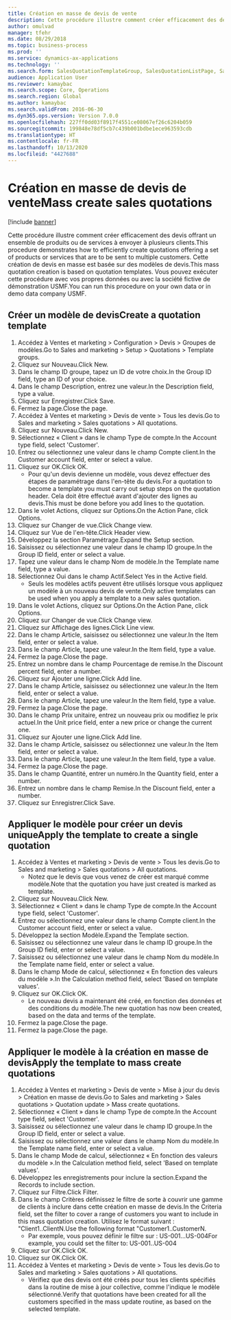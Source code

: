 ```yaml
---
title: Création en masse de devis de vente
description: Cette procédure illustre comment créer efficacement des devis offrant un ensemble de produits ou de services à envoyer à plusieurs clients.
author: omulvad
manager: tfehr
ms.date: 08/29/2018
ms.topic: business-process
ms.prod: ''
ms.service: dynamics-ax-applications
ms.technology: ''
ms.search.form: SalesQuotationTemplateGroup, SalesQuotationListPage, SalesCreateQuotation, SalesQuotationTable, SysQueryForm, SalesQuickQuote
audience: Application User
ms.reviewer: kamaybac
ms.search.scope: Core, Operations
ms.search.region: Global
ms.author: kamaybac
ms.search.validFrom: 2016-06-30
ms.dyn365.ops.version: Version 7.0.0
ms.openlocfilehash: 227ff0dd03f8917f4551ce08067ef26c6204b059
ms.sourcegitcommit: 199848e78df5cb7c439b001bdbe1ece963593cdb
ms.translationtype: HT
ms.contentlocale: fr-FR
ms.lasthandoff: 10/13/2020
ms.locfileid: "4427688"
---
```

# <a name="mass-create-sales-quotations"></a><span data-ttu-id="07da3-103">Création en masse de devis de vente</span><span class="sxs-lookup"><span data-stu-id="07da3-103">Mass create sales quotations</span></span>

[!include [banner](../../includes/banner.md)]

<span data-ttu-id="07da3-104">Cette procédure illustre comment créer efficacement des devis offrant un ensemble de produits ou de services à envoyer à plusieurs clients.</span><span class="sxs-lookup"><span data-stu-id="07da3-104">This procedure demonstrates how to efficiently create quotations offering a set of products or services that are to be sent to multiple customers.</span></span> <span data-ttu-id="07da3-105">Cette création de devis en masse est basée sur des modèles de devis.</span><span class="sxs-lookup"><span data-stu-id="07da3-105">This mass quotation creation is based on quotation templates.</span></span> <span data-ttu-id="07da3-106">Vous pouvez exécuter cette procédure avec vos propres données ou avec la société fictive de démonstration USMF.</span><span class="sxs-lookup"><span data-stu-id="07da3-106">You can run this procedure on your own data or in demo data company USMF.</span></span>


## <a name="create-a-quotation-template"></a><span data-ttu-id="07da3-107">Créer un modèle de devis</span><span class="sxs-lookup"><span data-stu-id="07da3-107">Create a quotation template</span></span>
1. <span data-ttu-id="07da3-108">Accédez à Ventes et marketing > Configuration > Devis > Groupes de modèles.</span><span class="sxs-lookup"><span data-stu-id="07da3-108">Go to Sales and marketing > Setup > Quotations > Template groups.</span></span>
2. <span data-ttu-id="07da3-109">Cliquez sur Nouveau.</span><span class="sxs-lookup"><span data-stu-id="07da3-109">Click New.</span></span>
3. <span data-ttu-id="07da3-110">Dans le champ ID groupe, tapez un ID de votre choix.</span><span class="sxs-lookup"><span data-stu-id="07da3-110">In the Group ID field, type an ID of your choice.</span></span>
4. <span data-ttu-id="07da3-111">Dans le champ Description, entrez une valeur.</span><span class="sxs-lookup"><span data-stu-id="07da3-111">In the Description field, type a value.</span></span>
5. <span data-ttu-id="07da3-112">Cliquez sur Enregistrer.</span><span class="sxs-lookup"><span data-stu-id="07da3-112">Click Save.</span></span>
6. <span data-ttu-id="07da3-113">Fermez la page.</span><span class="sxs-lookup"><span data-stu-id="07da3-113">Close the page.</span></span>
7. <span data-ttu-id="07da3-114">Accédez à Ventes et marketing > Devis de vente > Tous les devis.</span><span class="sxs-lookup"><span data-stu-id="07da3-114">Go to Sales and marketing > Sales quotations > All quotations.</span></span>
8. <span data-ttu-id="07da3-115">Cliquez sur Nouveau.</span><span class="sxs-lookup"><span data-stu-id="07da3-115">Click New.</span></span>
9. <span data-ttu-id="07da3-116">Sélectionnez « Client » dans le champ Type de compte.</span><span class="sxs-lookup"><span data-stu-id="07da3-116">In the Account type field, select 'Customer'.</span></span>
10. <span data-ttu-id="07da3-117">Entrez ou sélectionnez une valeur dans le champ Compte client.</span><span class="sxs-lookup"><span data-stu-id="07da3-117">In the Customer account field, enter or select a value.</span></span>
11. <span data-ttu-id="07da3-118">Cliquez sur OK.</span><span class="sxs-lookup"><span data-stu-id="07da3-118">Click OK.</span></span>
    * <span data-ttu-id="07da3-119">Pour qu'un devis devienne un modèle, vous devez effectuer des étapes de paramétrage dans l'en-tête du devis.</span><span class="sxs-lookup"><span data-stu-id="07da3-119">For a quotation to become a template you must carry out  setup steps on the quotation header.</span></span> <span data-ttu-id="07da3-120">Cela doit être effectué avant d'ajouter des lignes au devis.</span><span class="sxs-lookup"><span data-stu-id="07da3-120">This must be done before you add lines to the quotation.</span></span>   
12. <span data-ttu-id="07da3-121">Dans le volet Actions, cliquez sur Options.</span><span class="sxs-lookup"><span data-stu-id="07da3-121">On the Action Pane, click Options.</span></span>
13. <span data-ttu-id="07da3-122">Cliquez sur Changer de vue.</span><span class="sxs-lookup"><span data-stu-id="07da3-122">Click Change view.</span></span>
14. <span data-ttu-id="07da3-123">Cliquez sur Vue de l'en-tête.</span><span class="sxs-lookup"><span data-stu-id="07da3-123">Click Header view.</span></span>
15. <span data-ttu-id="07da3-124">Développez la section Paramétrage.</span><span class="sxs-lookup"><span data-stu-id="07da3-124">Expand the Setup section.</span></span>
16. <span data-ttu-id="07da3-125">Saisissez ou sélectionnez une valeur dans le champ ID groupe.</span><span class="sxs-lookup"><span data-stu-id="07da3-125">In the Group ID field, enter or select a value.</span></span>
17. <span data-ttu-id="07da3-126">Tapez une valeur dans le champ Nom de modèle.</span><span class="sxs-lookup"><span data-stu-id="07da3-126">In the Template name field, type a value.</span></span>
18. <span data-ttu-id="07da3-127">Sélectionnez Oui dans le champ Actif.</span><span class="sxs-lookup"><span data-stu-id="07da3-127">Select Yes in the Active field.</span></span>
    * <span data-ttu-id="07da3-128">Seuls les modèles actifs peuvent être utilisés lorsque vous appliquez un modèle à un nouveau devis de vente.</span><span class="sxs-lookup"><span data-stu-id="07da3-128">Only active templates can be used when you apply a template to a new sales quotation.</span></span>  
19. <span data-ttu-id="07da3-129">Dans le volet Actions, cliquez sur Options.</span><span class="sxs-lookup"><span data-stu-id="07da3-129">On the Action Pane, click Options.</span></span>
20. <span data-ttu-id="07da3-130">Cliquez sur Changer de vue.</span><span class="sxs-lookup"><span data-stu-id="07da3-130">Click Change view.</span></span>
21. <span data-ttu-id="07da3-131">Cliquez sur Affichage des lignes.</span><span class="sxs-lookup"><span data-stu-id="07da3-131">Click Line view.</span></span>
22. <span data-ttu-id="07da3-132">Dans le champ Article, saisissez ou sélectionnez une valeur.</span><span class="sxs-lookup"><span data-stu-id="07da3-132">In the Item field, enter or select a value.</span></span>
23. <span data-ttu-id="07da3-133">Dans le champ Article, tapez une valeur.</span><span class="sxs-lookup"><span data-stu-id="07da3-133">In the Item field, type a value.</span></span>
24. <span data-ttu-id="07da3-134">Fermez la page.</span><span class="sxs-lookup"><span data-stu-id="07da3-134">Close the page.</span></span>
25. <span data-ttu-id="07da3-135">Entrez un nombre dans le champ Pourcentage de remise.</span><span class="sxs-lookup"><span data-stu-id="07da3-135">In the Discount percent field, enter a number.</span></span>
26. <span data-ttu-id="07da3-136">Cliquez sur Ajouter une ligne.</span><span class="sxs-lookup"><span data-stu-id="07da3-136">Click Add line.</span></span>
27. <span data-ttu-id="07da3-137">Dans le champ Article, saisissez ou sélectionnez une valeur.</span><span class="sxs-lookup"><span data-stu-id="07da3-137">In the Item field, enter or select a value.</span></span>
28. <span data-ttu-id="07da3-138">Dans le champ Article, tapez une valeur.</span><span class="sxs-lookup"><span data-stu-id="07da3-138">In the Item field, type a value.</span></span>
29. <span data-ttu-id="07da3-139">Fermez la page.</span><span class="sxs-lookup"><span data-stu-id="07da3-139">Close the page.</span></span>
30. <span data-ttu-id="07da3-140">Dans le champ Prix unitaire, entrez un nouveau prix ou modifiez le prix actuel.</span><span class="sxs-lookup"><span data-stu-id="07da3-140">In the Unit price field, enter a new price or change the current one.</span></span>
31. <span data-ttu-id="07da3-141">Cliquez sur Ajouter une ligne.</span><span class="sxs-lookup"><span data-stu-id="07da3-141">Click Add line.</span></span>
32. <span data-ttu-id="07da3-142">Dans le champ Article, saisissez ou sélectionnez une valeur.</span><span class="sxs-lookup"><span data-stu-id="07da3-142">In the Item field, enter or select a value.</span></span>
33. <span data-ttu-id="07da3-143">Dans le champ Article, tapez une valeur.</span><span class="sxs-lookup"><span data-stu-id="07da3-143">In the Item field, type a value.</span></span>
34. <span data-ttu-id="07da3-144">Fermez la page.</span><span class="sxs-lookup"><span data-stu-id="07da3-144">Close the page.</span></span>
35. <span data-ttu-id="07da3-145">Dans le champ Quantité, entrer un numéro.</span><span class="sxs-lookup"><span data-stu-id="07da3-145">In the Quantity field, enter a number.</span></span>
36. <span data-ttu-id="07da3-146">Entrez un nombre dans le champ Remise.</span><span class="sxs-lookup"><span data-stu-id="07da3-146">In the Discount field, enter a number.</span></span>
37. <span data-ttu-id="07da3-147">Cliquez sur Enregistrer.</span><span class="sxs-lookup"><span data-stu-id="07da3-147">Click Save.</span></span>

## <a name="apply-the-template-to-create-a-single-quotation"></a><span data-ttu-id="07da3-148">Appliquer le modèle pour créer un devis unique</span><span class="sxs-lookup"><span data-stu-id="07da3-148">Apply the template to create a single quotation</span></span>
1. <span data-ttu-id="07da3-149">Accédez à Ventes et marketing > Devis de vente > Tous les devis.</span><span class="sxs-lookup"><span data-stu-id="07da3-149">Go to Sales and marketing > Sales quotations > All quotations.</span></span>
    * <span data-ttu-id="07da3-150">Notez que le devis que vous venez de créer est marqué comme modèle.</span><span class="sxs-lookup"><span data-stu-id="07da3-150">Note that the quotation you have just created is marked as template.</span></span>  
2. <span data-ttu-id="07da3-151">Cliquez sur Nouveau.</span><span class="sxs-lookup"><span data-stu-id="07da3-151">Click New.</span></span>
3. <span data-ttu-id="07da3-152">Sélectionnez « Client » dans le champ Type de compte.</span><span class="sxs-lookup"><span data-stu-id="07da3-152">In the Account type field, select 'Customer'.</span></span>
4. <span data-ttu-id="07da3-153">Entrez ou sélectionnez une valeur dans le champ Compte client.</span><span class="sxs-lookup"><span data-stu-id="07da3-153">In the Customer account field, enter or select a value.</span></span>
5. <span data-ttu-id="07da3-154">Développez la section Modèle.</span><span class="sxs-lookup"><span data-stu-id="07da3-154">Expand the Template section.</span></span>
6. <span data-ttu-id="07da3-155">Saisissez ou sélectionnez une valeur dans le champ ID groupe.</span><span class="sxs-lookup"><span data-stu-id="07da3-155">In the Group ID field, enter or select a value.</span></span>
7. <span data-ttu-id="07da3-156">Saisissez ou sélectionnez une valeur dans le champ Nom du modèle.</span><span class="sxs-lookup"><span data-stu-id="07da3-156">In the Template name field, enter or select a value.</span></span>
8. <span data-ttu-id="07da3-157">Dans le champ Mode de calcul, sélectionnez « En fonction des valeurs du modèle ».</span><span class="sxs-lookup"><span data-stu-id="07da3-157">In the Calculation method field, select 'Based on template values'.</span></span>
9. <span data-ttu-id="07da3-158">Cliquez sur OK.</span><span class="sxs-lookup"><span data-stu-id="07da3-158">Click OK.</span></span>
    * <span data-ttu-id="07da3-159">Le nouveau devis a maintenant été créé, en fonction des données et des conditions du modèle.</span><span class="sxs-lookup"><span data-stu-id="07da3-159">The new quotation has now been created, based on the data and terms of the template.</span></span>  
10. <span data-ttu-id="07da3-160">Fermez la page.</span><span class="sxs-lookup"><span data-stu-id="07da3-160">Close the page.</span></span>
11. <span data-ttu-id="07da3-161">Fermez la page.</span><span class="sxs-lookup"><span data-stu-id="07da3-161">Close the page.</span></span>

## <a name="apply-the-template-to-mass-create-quotations"></a><span data-ttu-id="07da3-162">Appliquer le modèle à la création en masse de devis</span><span class="sxs-lookup"><span data-stu-id="07da3-162">Apply the template to mass create quotations</span></span>
1. <span data-ttu-id="07da3-163">Accédez à Ventes et marketing > Devis de vente > Mise à jour du devis > Création en masse de devis.</span><span class="sxs-lookup"><span data-stu-id="07da3-163">Go to Sales and marketing > Sales quotations > Quotation update > Mass create quotations.</span></span>
2. <span data-ttu-id="07da3-164">Sélectionnez « Client » dans le champ Type de compte.</span><span class="sxs-lookup"><span data-stu-id="07da3-164">In the Account type field, select 'Customer'.</span></span>
3. <span data-ttu-id="07da3-165">Saisissez ou sélectionnez une valeur dans le champ ID groupe.</span><span class="sxs-lookup"><span data-stu-id="07da3-165">In the Group ID field, enter or select a value.</span></span>
4. <span data-ttu-id="07da3-166">Saisissez ou sélectionnez une valeur dans le champ Nom du modèle.</span><span class="sxs-lookup"><span data-stu-id="07da3-166">In the Template name field, enter or select a value.</span></span>
5. <span data-ttu-id="07da3-167">Dans le champ Mode de calcul, sélectionnez « En fonction des valeurs du modèle ».</span><span class="sxs-lookup"><span data-stu-id="07da3-167">In the Calculation method field, select 'Based on template values'.</span></span>
6. <span data-ttu-id="07da3-168">Développez les enregistrements pour inclure la section.</span><span class="sxs-lookup"><span data-stu-id="07da3-168">Expand the Records to include section.</span></span>
7. <span data-ttu-id="07da3-169">Cliquez sur Filtre.</span><span class="sxs-lookup"><span data-stu-id="07da3-169">Click Filter.</span></span>
8. <span data-ttu-id="07da3-170">Dans le champ Critères définissez le filtre de sorte à couvrir une gamme de clients à inclure dans cette création en masse de devis.</span><span class="sxs-lookup"><span data-stu-id="07da3-170">In the Criteria field, set the filter to cover a range of customers you want to include in this mass quotation creation.</span></span> <span data-ttu-id="07da3-171">Utilisez le format suivant : "Client1..ClientN.</span><span class="sxs-lookup"><span data-stu-id="07da3-171">Use the following format "Customer1..CustomerN.</span></span>
    * <span data-ttu-id="07da3-172">Par exemple, vous pouvez définir le filtre sur : US-001...US-004</span><span class="sxs-lookup"><span data-stu-id="07da3-172">For example, you could set the filter to: US-001..US-004</span></span>  
9. <span data-ttu-id="07da3-173">Cliquez sur OK.</span><span class="sxs-lookup"><span data-stu-id="07da3-173">Click OK.</span></span>
10. <span data-ttu-id="07da3-174">Cliquez sur OK.</span><span class="sxs-lookup"><span data-stu-id="07da3-174">Click OK.</span></span>
11. <span data-ttu-id="07da3-175">Accédez à Ventes et marketing > Devis de vente > Tous les devis.</span><span class="sxs-lookup"><span data-stu-id="07da3-175">Go to Sales and marketing > Sales quotations > All quotations.</span></span>
    * <span data-ttu-id="07da3-176">Vérifiez que des devis ont été créés pour tous les clients spécifiés dans la routine de mise à jour collective, comme l'indique le modèle sélectionné.</span><span class="sxs-lookup"><span data-stu-id="07da3-176">Verify that quotations have been created for all the customers specified in the mass update routine, as based on the selected template.</span></span>  

